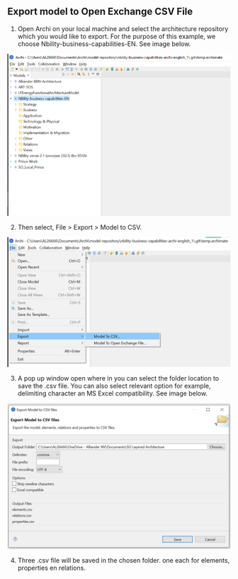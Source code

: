 ## Export model to Open Exchange CSV File
1. Open Archi on your local machine and select the architecture repository which you would like to export. For the purpose of this example, we choose Nbility-business-capabilities-EN. See image below.
   
![coArchi-commit](https://github.com/NBility-Model/.github/blob/main/images/Open%20Archi%20and%20select%20repository.png)

2. Then select, File > Export > Model to CSV.

![coArchi-report](https://github.com/NBility-Model/.github/blob/main/images/Export%20the%20model%20CSV.png)

3. A pop up window open where in you can select the folder location to save the .csv file. You can also select relevant option for example, delimiting character an MS Excel compatibility. See image below.

![coArchi-report](https://github.com/NBility-Model/.github/blob/main/images/Pop%20up%20window%20CSV%20options.png)

4. Three .csv file will be saved in the chosen folder. one each for elements, properties en relations.



